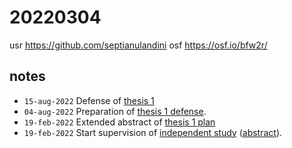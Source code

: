 # 20220304
usr https://github.com/septianulandini
osf https://osf.io/bfw2r/


## notes
+ `15-aug-2022` Defense of [thesis 1](https://osf.io/rg5wx)
+ `04-aug-2022` Preparation of [thesis 1 defense](https://osf.io/3afb9).
+ `19-feb-2022` Extended abstract of [thesis 1 plan](https://osf.io/5g6th)
+ `19-feb-2022` Start supervision of [independent study](https://osf.io/vsntb) ([abstract](https://osf.io/tvay3)).